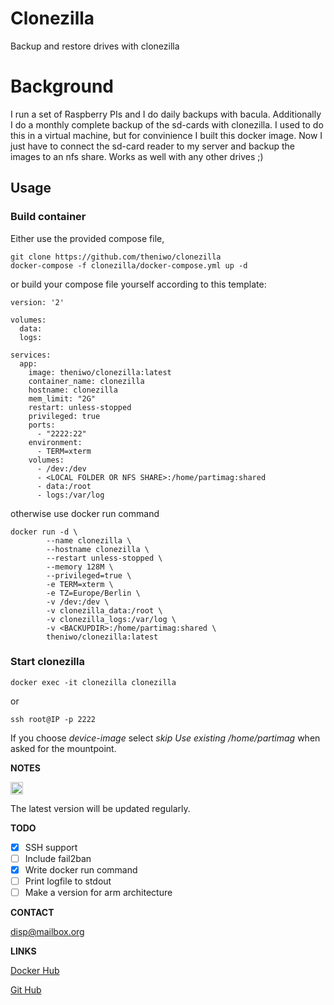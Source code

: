 # Clonezilla

Backup and restore drives with clonezilla

# Background

I run a set of Raspberry PIs and I do daily backups with bacula.
Additionally I do a monthly complete backup of the sd-cards with clonezilla.
I used to do this in a virtual machine, but for convinience I built this docker image.
Now I just have to connect the sd-card reader to my server and backup the images to an nfs share.
Works as well with any other drives ;)

## Usage

### Build container

Either use the provided compose file,
```
git clone https://github.com/theniwo/clonezilla
docker-compose -f clonezilla/docker-compose.yml up -d
```

or build your compose file yourself according to this template:
```
version: '2'

volumes:
  data:
  logs:

services:
  app:
    image: theniwo/clonezilla:latest
    container_name: clonezilla
    hostname: clonezilla
    mem_limit: "2G"
    restart: unless-stopped
    privileged: true
    ports:
      - "2222:22"
    environment:
      - TERM=xterm
    volumes:
      - /dev:/dev
      - <LOCAL FOLDER OR NFS SHARE>:/home/partimag:shared
      - data:/root
      - logs:/var/log
```
otherwise use docker run command

```
docker run -d \
        --name clonezilla \
        --hostname clonezilla \
        --restart unless-stopped \
        --memory 128M \
        --privileged=true \
        -e TERM=xterm \
        -e TZ=Europe/Berlin \
        -v /dev:/dev \
        -v clonezilla_data:/root \
        -v clonezilla_logs:/var/log \
        -v <BACKUPDIR>:/home/partimag:shared \
        theniwo/clonezilla:latest
```

### Start clonezilla

```
docker exec -it clonezilla clonezilla
```
or
```
ssh root@IP -p 2222
```

If you choose _device-image_ select _skip Use existing /home/partimag_ when asked for the  mountpoint.


**NOTES**
<!---
	<pre>
	Scrolltext
	</pre>
-->

<img src="https://upload.wikimedia.org/wikipedia/commons/thumb/e/e4/Infobox_info_icon.svg/1200px-Infobox_info_icon.svg.png" alt="drawing" width="20"/>

The latest version will be updated regularly.

**TODO**

  - [X] SSH support
  - [ ] Include fail2ban
  - [X] Write docker run command
  - [ ] Print logfile to stdout
  - [ ] Make a version for arm architecture

**CONTACT**

[disp@mailbox.org](mailto:disp@mailbox.org)

**LINKS**

[Docker Hub](https://hub.docker.com/repository/docker/theniwo/clonezilla)

[Git Hub](https://github.com/theniwo/clonezilla)
